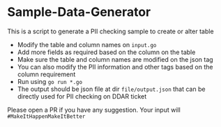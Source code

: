 # Sample-Data-Generator

This is a script to generate a PII checking sample to create or alter table

- Modify the table and column names on `input.go`
- Add more fields as required based on the column on the table
- Make sure the table and column names are modified on the json tag
- You can also modify the PII information and other tags based on the column requirement
- Run using `go run *.go`
- The output should be json file at dir `file/output.json` that can be directly used for PII checking on DDAR ticket

Please open a PR if you have any suggestion.
Your input will `#MakeItHappenMakeItBetter`